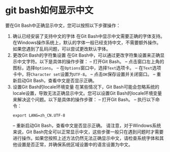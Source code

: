 # git bash如何显示中文

要在Git Bash中正确显示中文，您可以按照以下步骤操作：

1. 确认已经安装了支持中文的字体
   在Git Bash中显示中文需要正确的字体支持。在Windows操作系统上，默认的字体一般已经支持中文，不需要额外操作。如果您遇到了乱码问题，可以尝试更改默认字体。
2. 更改Git Bash的字符集设置
   在Git Bash中，可以通过更改字符集设置来正确显示中文字符。以下是具体的操作步骤：
   – 打开Git Bash。
   – 点击窗口左上角的图标，选择`Options`。
   – 在`Options`窗口中，选择`Text`选项卡。
   – 在`Text`选项卡中，将`Character set`设置为`UTF-8`。
   – 点击`OK`保存设置并关闭窗口。
   – 重新启动Git Bash，查看中文是否显示正确。
3. 设置Git Bash的locale环境变量
   在某些情况下，Git Bash可能会忽略系统的locale设置，导致无法正确显示中文。您可以设置Git Bash的locale环境变量来解决这个问题。以下是具体的操作步骤：
   – 打开Git Bash。
   – 执行以下命令：
     ```shell
     export LANG=zh_CN.UTF-8
     ```
   – 重新启动Git Bash，查看中文是否显示正确。
请注意，对于Windows系统来说，Git Bash完全可以正常显示中文，这些步骤一般只在遇到问题时才需要进行操作。如果您按照上述方法仍然无法正确显示中文，请检查系统字体和其他设置是否正常，并确保系统区域设置中的语言设置为中文。
